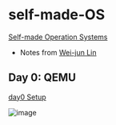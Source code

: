 # self-made-OS
[Self-made Operation Systems](https://viterbi-web.usc.edu/~yudewei/main/sources/books/30%E5%A4%A9%E8%87%AA%E5%88%B6%E6%93%8D%E4%BD%9C%E7%B3%BB%E7%BB%9F/)

* Notes from [Wei-jun Lin](https://weijun-lin.top/2020/01/24/2020-01-24-30OSMakeNote01-03/)


## Day 0: QEMU 

[day0 Setup](day0/day0_setup.md)

![image](https://github.com/tianyuan09/self-made-OS/assets/67927023/b278e5e4-6594-4928-866b-f825215c826b)
